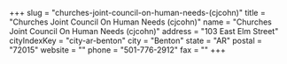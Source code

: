 +++
slug = "churches-joint-council-on-human-needs-(cjcohn)"
title = "Churches Joint Council On Human Needs (cjcohn)"
name = "Churches Joint Council On Human Needs (cjcohn)"
address = "103 East Elm Street"
cityIndexKey = "city-ar-benton"
city = "Benton"
state = "AR"
postal = "72015"
website = ""
phone = "501-776-2912"
fax = ""
+++
